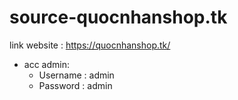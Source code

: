 # source-quocnhanshop.tk

link website : https://quocnhanshop.tk/

- acc admin:
  + Username : admin
  + Password : admin
